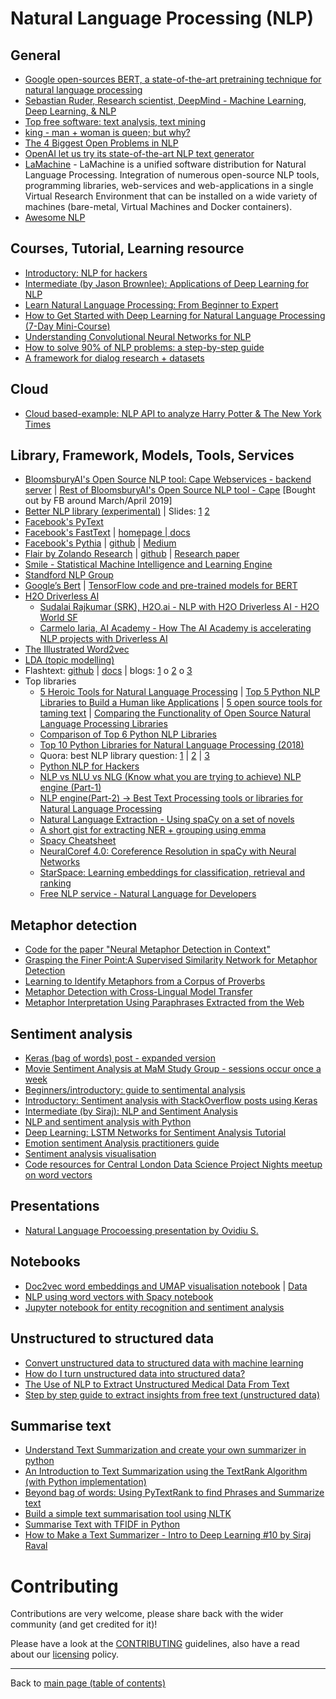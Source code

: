 # Natural Language Processing (NLP)

## General

- [Google open-sources BERT, a state-of-the-art pretraining technique for natural language processing](https://venturebeat.com/2018/11/02/google-open-sources-bert-a-state-of-the-art-training-technique-for-natural-language-processing/)
- [Sebastian Ruder, Research scientist, DeepMind - Machine Learning, Deep Learning, & NLP](http://ruder.io/)
- [Top free software: text analysis, text mining](https://www.predictiveanalyticstoday.com/top-free-software-for-text-analysis-text-mining-text-analytics/)
- [king - man + woman is queen; but why?](https://p.migdal.pl/2017/01/06/king-man-woman-queen-why.html)
- [The 4 Biggest Open Problems in NLP](http://ruder.io/4-biggest-open-problems-in-nlp/)
- [OpenAI let us try its state-of-the-art NLP text generator](https://venturebeat.com/2019/02/14/openai-let-us-generate-text-with-an-ai-model-that-achieves-state-of-the-art-performance-in-several-nlp-tasks/)
- [LaMachine](https://proycon.github.io/LaMachine/) - LaMachine is a unified software distribution for Natural Language Processing. Integration of numerous open-source NLP tools, programming libraries, web-services and web-applications in a single Virtual Research Environment that can be installed on a wide variety of machines (bare-metal, Virtual Machines and Docker containers).
- [Awesome NLP](https://github.com/keon/awesome-nlp)

## Courses, Tutorial, Learning resource
- [Introductory: NLP for hackers](https://nlpforhackers.io/deep-learning-introduction/)
- [Intermediate (by Jason Brownlee): Applications of Deep Learning for NLP](https://machinelearningmastery.com/applications-of-deep-learning-for-natural-language-processing/)
- [Learn Natural Language Processing: From Beginner to Expert](https://www.commonlounge.com/discussion/c1f472553ece4d68bad9bd423fb775cf)
- [How to Get Started with Deep Learning for Natural Language Processing (7-Day Mini-Course)](https://machinelearningmastery.com/crash-course-deep-learning-natural-language-processing/)
- [Understanding Convolutional Neural Networks for NLP](http://www.wildml.com/2015/11/understanding-convolutional-neural-networks-for-nlp/)
- [How to solve 90% of NLP problems: a step-by-step guide](https://blog.insightdatascience.com/how-to-solve-90-of-nlp-problems-a-step-by-step-guide-fda605278e4e)
- [A framework for dialog research + datasets](https://parl.ai/)

## Cloud
- [Cloud based-example: NLP API to analyze Harry Potter & The New York Times](https://cloud.google.com/blog/products/gcp/using-the-cloud-natural-language-api-to-analyze-harry-potter-and-the-new-york-times)

## Library, Framework, Models, Tools, Services

- [BloomsburyAI's Open Source NLP tool: Cape Webservices - backend server](https://github.com/bloomsburyai/cape-webservices) | [Rest of BloomsburyAI's Open Source NLP tool - Cape](https://www.github.com/bloomsburyai) [Bought out by FB around March/April 2019]
- [Better NLP library (experimental)](../examples/better-nlp) | Slides: [1](./better-nlp/presentations/09-Mar-2019/Better-NLP-Presentation-Slides.pdf) [2](./better-nlp/presentations/29-Jun-2019/Better-NLP-2.0-one-library-rules-them-all-Presentation-Slides.pdf)
- [Facebook's PyText](https://github.com/facebookresearch/PyText)
- [Facebook's FastText](https://github.com/facebookresearch/FastText) | [homepage | docs](https://fasttext.cc/)
- [Facebook's Pythia](https://code.fb.com/ai-research/pythia/) | [github](https://github.com/facebookresearch/pythia) | [Medium](https://medium.com/syncedreview/facebook-open-sources-pythia-for-vision-and-language-multimodal-ai-models-be480644b538)
- [Flair by Zolando Research](https://www.analyticsvidhya.com/blog/2019/02/flair-nlp-library-python/) | [github](https://github.com/zalandoresearch/flair) | [Research paper](https://drive.google.com/file/d/17yVpFA7MmXaQFTe-HDpZuqw9fJlmzg56/view)
- [Smile - Statistical Machine Intelligence and Learning Engine](https://haifengl.github.io/smile)
- [Standford NLP Group](https://nlp.stanford.edu/)
- [Google’s Bert](https://github.com/google-research/bert) | [TensorFlow code and pre-trained models for BERT](https://github.com/google-research/bert)
- [H2O Driverless AI](http://docs.h2o.ai/driverless-ai/latest-stable/docs/userguide/nlp.html) 
   - [Sudalai Rajkumar (SRK), H2O.ai - NLP with H2O Driverless AI - H2O World SF](https://www.youtube.com/watch?v=PJs_2Kyw_RQ&amp;feature=youtu.be)
   - [Carmelo Iaria, AI Academy - How The AI Academy is accelerating NLP projects with Driverless AI](https://www.youtube.com/watch?v=aXPE6IiKRmI&amp;feature=youtu.be)
- [The Illustrated Word2vec](https://jalammar.github.io/illustrated-word2vec/)
- [LDA (topic modelling)](https://github.com/bmabey/pyLDAvis)
- Flashtext: [github](https://github.com/vi3k6i5/flashtext) | [docs](https://buildmedia.readthedocs.org/media/pdf/flashtext/latest/flashtext.pdf) | blogs: [1](https://www.analyticsvidhya.com/blog/2017/11/flashtext-a-library-faster-than-regular-expressions/) o [2](https://medium.freecodecamp.org/regex-was-taking-5-days-flashtext-does-it-in-15-minutes-55f04411025f) o [3](https://medium.com/@Alibaba_Cloud/why-you-should-use-flashtext-instead-of-regex-for-data-analysis-960a0dc96c6a)
- Top libraries
  - [5 Heroic Tools for Natural Language Processing](https://towardsdatascience.com/5-heroic-tools-for-natural-language-processing-7f3c1f8fc9f0) | [Top 5 Python NLP Libraries to Build a Human like Applications](https://www.datasciencelearner.com/top-5-python-nlp-libraries-to-build-a-human-like-application/) | [5 open source tools for taming text](https://opensource.com/business/15/7/five-open-source-nlp-tools) | [Comparing the Functionality of Open Source Natural Language Processing Libraries](https://blog.dominodatalab.com/comparing-the-functionality-of-open-source-natural-language-processing-libraries/)
  - [Comparison of Top 6 Python NLP Libraries](https://www.kdnuggets.com/2018/07/comparison-top-6-python-nlp-libraries.html)
  - [Top 10 Python Libraries for Natural Language Processing (2018)](https://kleiber.me/blog/2018/02/25/top-10-python-nlp-libraries-2018/)
  - Quora: best NLP library question: [1](https://www.quora.com/Which-library-is-best-for-NLP) | [2](https://www.quora.com/What-is-the-best-natural-language-processing-API-library-service-today) | [3](https://www.quora.com/Natural-Language-Processing-What-are-the-best-libraries-for-extracting-data-from-PDF-files)
  - [Python NLP for Hackers](https://nlpforhackers.io/libraries/)
  - [NLP vs NLU vs NLG (Know what you are trying to achieve) NLP engine (Part-1)](https://towardsdatascience.com/nlp-vs-nlu-vs-nlg-know-what-you-are-trying-to-achieve-nlp-engine-part-1-1487a2c8b696)
  - [NLP engine(Part-2) -> Best Text Processing tools or libraries for Natural Language Processing](https://towardsdatascience.com/nlp-engine-part-2-best-text-processing-tools-or-libraries-for-natural-language-processing-c7fd80f456e3)
  - [Natural Language Extraction - Using spaCy on a set of novels](https://medium.com/@rajat.jain1/natural-language-extraction-using-spacy-on-a-set-of-novels-88b159d68686)
  - [A short gist for extracting NER + grouping using emma](https://gist.github.com/svenski/a433a823511a0f9a0941deba93fa0d2f)
  - [Spacy Cheatsheet](https://www.datacamp.com/community/blog/spacy-cheatsheet)
  - [NeuralCoref 4.0: Coreference Resolution in spaCy with Neural Networks](https://github.com/huggingface/neuralcoref)
  - [StarSpace: Learning embeddings for classification, retrieval and ranking](https://github.com/facebookresearch/StarSpace)
  - [Free NLP service - Natural Language for Developers](wit.ai)

## Metaphor detection

   - [Code for the paper "Neural Metaphor Detection in Context"](https://github.com/NLPAssignment/metaphor-detection)
   - [Grasping the Finer Point:A Supervised Similarity Network for Metaphor Detection](https://arxiv.org/pdf/1709.00575)
   - [Learning to Identify Metaphors from a Corpus of Proverbs](https://aclweb.org/anthology/D16-1220)
   - [Metaphor Detection with Cross-Lingual Model Transfer](https://www.cs.cmu.edu/~anatoleg/metaphor-acl14.pdf)
   - [Metaphor Interpretation Using Paraphrases Extracted from the Web](https://www.ncbi.nlm.nih.gov/pmc/articles/PMC3779216/)

## Sentiment analysis

- [Keras (bag of words) post - expanded version](keras-bag-of-words-expanded-version/README.md)
- [Movie Sentiment Analysis at MaM Study Group - sessions occur once a week](https://github.com/machine-learning-study-group/movie-sentiment-analysis)
- [Beginners/introductory: guide to sentimental analysis](https://towardsdatascience.com/a-beginners-guide-on-sentiment-analysis-with-rnn-9e100627c02e)
- [Introductory: Sentiment analysis with StackOverflow posts using Keras](https://cloud.google.com/blog/products/gcp/intro-to-text-classification-with-keras-automatically-tagging-stack-overflow-posts)
- [Intermediate (by Siraj): NLP and Sentiment Analysis](https://medium.com/udacity/natural-language-processing-and-sentiment-analysis-43111c33c27e)
- [NLP and sentiment analysis with Python](https://www.pythonforengineers.com/natural-language-processing-and-sentiment-analysis-with-python/)
- [Deep Learning: LSTM Networks for Sentiment Analysis Tutorial](http://deeplearning.net/tutorial/lstm.html)
- [Emotion sentiment Analysis practitioners guide](https://www.kdnuggets.com/2018/08/emotion-sentiment-analysis-practitioners-guide-nlp-5.html)
- [Sentiment analysis visualisation](http://awjuliani.github.io/books/)
- [Code resources for Central London Data Science Project Nights meetup on word vectors](https://github.com/central-ldn-data-sci/nlp-using-word-vectors)

## Presentations
- [Natural Language Procoessing presentation by Ovidiu S.](./presentations/nlp/Natural_Language_Processing_-_MaM.pdf)

## Notebooks

- [Doc2vec word embeddings and UMAP visualisation notebook](https://colab.research.google.com/drive/1vQMwnKN8OdL6BYtJDTLKcmNGcN8GALkl#scrollTo=heXFC5w_46qS) | [Data](https://drive.google.com/file/d/18H7UHPRxLufONCKz5jFeF27Uy3mSflpz/view)
- [NLP using word vectors with Spacy notebook](https://github.com/central-ldn-data-sci/nlp-using-word-vectors/blob/master/NLP%20using%20Word%20Vectors%20with%20Spacy.ipynb)
- [Jupyter notebook for entity recognition and sentiment analysis](../notebooks/nlp/20190411-spacy-and-textblob-nlp-entity-recognition-and-sentiment-analysis.ipynb)

## Unstructured to structured data

- [Convert unstructured data to structured data with machine learning](https://searchenterpriseai.techtarget.com/feature/Convert-unstructured-data-to-structured-data-with-machine-learning)
- [How do I turn unstructured data into structured data?](https://www.quora.com/How-do-I-turn-unstructured-data-into-structured-data)
- [The Use of NLP to Extract Unstructured Medical Data From Text](https://insidebigdata.com/2018/09/03/use-nlp-extract-unstructured-medical-data-text/)
- [Step by step guide to extract insights from free text (unstructured data)](https://www.analyticsvidhya.com/blog/2014/08/step-step-guide-extract-inforation-free-text-unstructured-data/)
 
## Summarise text

- [Understand Text Summarization and create your own summarizer in python](https://towardsdatascience.com/understand-text-summarization-and-create-your-own-summarizer-in-python-b26a9f09fc70)
- [An Introduction to Text Summarization using the TextRank Algorithm (with Python implementation)](https://www.analyticsvidhya.com/blog/2018/11/introduction-text-summarization-textrank-python/)
- [Beyond bag of words: Using PyTextRank to find Phrases and Summarize text](https://medium.com/@aneesha/beyond-bag-of-words-using-pytextrank-to-find-phrases-and-summarize-text-f736fa3773c5)
- [Build a simple text summarisation tool using NLTK](https://medium.com/@wilamelima/build-a-simple-text-summarisation-tool-using-nltk-ff0984fedb4f)
- [Summarise Text with TFIDF in Python](https://medium.com/@shivangisareen/summarise-text-with-tfidf-in-python-bc7ca10d3284)
- [How to Make a Text Summarizer - Intro to Deep Learning #10 by Siraj Raval](https://www.youtube.com/watch?v=ogrJaOIuBx4)

# Contributing

Contributions are very welcome, please share back with the wider community (and get credited for it)!

Please have a look at the [CONTRIBUTING](../CONTRIBUTING.md) guidelines, also have a read about our [licensing](../LICENSE.md) policy.

---

Back to [main page (table of contents)](../README.md)